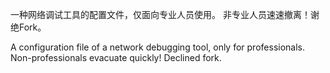 一种网络调试工具的配置文件，仅面向专业人员使用。
非专业人员速速撤离！谢绝Fork。

A configuration file of a network debugging tool, only for professionals.
Non-professionals evacuate quickly! Declined fork.
